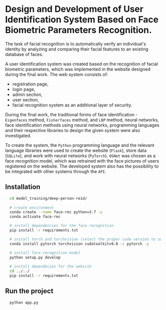 # Design and Development of User Identification System Based on Face Biometric Parameters Recognition.

The task of facial recognition is to automatically verify an individual's identity by analyzing and comparing their facial features to an existing database of faces.

A user identification system was created based on the recognition of facial biometric parameters, which was implemented in the website designed during the final work.
The web system consists of:
* registration page,
* login page,
* admin section,
* user section,
* facial recognition system as an additional layer of security.

During the final work, the traditional forms of face identification - `Eigenfaces` method, `Fisherfaces` method, and `LBP` method, neural networks, face identification methods using neural networks, programming languages and their respective libraries to design the given system were also investigated.

To create the system, the `Python` programming language and the relevant language libraries were used to create the website (`Flask`), store data (`SQLite`), and work with neural networks (`PyTorch`).
`OSNet` was chosen as a face recognition model, which was retrained with the face pictures of users registered on the website. The developed system also has the possibility to be integrated with other systems through the `API`.

## Installation

```bash
  cd model_training/deep-person-reid/
  
  # create environment
  conda create --name face-rec python=3.7 -y
  conda activate face-rec

  # install dependencies for the face recognition
  pip install -r requirements.txt

  # install torch and torchvision (select the proper cuda version to suit your machine)
  conda install pytorch torchvision cudatoolkit=9.0 -c pytorch -y

  # install face recognition model
  python setup.py develop
  
  # install dependecies for the website
  cd ../../
  pip install -r requirements.txt
```

## Run the project

```bash
  python app.py 
```